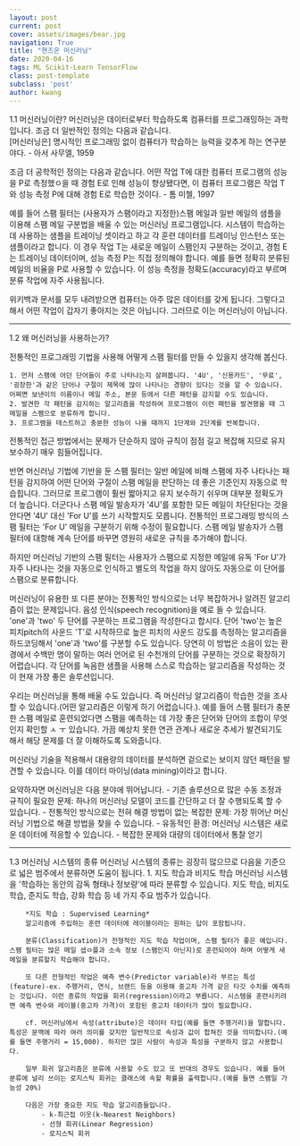 ```yaml
---
layout: post
current: post
cover: assets/images/bear.jpg
navigation: True
title: "핸즈온 머신러닝"
date: 2020-04-16
tags: ML Scikit-Learn TensorFlow
class: post-template
subclass: 'post'
author: kwang
---
```


1.1 머신러닝이란?
머신러닝은 데이터로부터 학습하도록 컴퓨터를 프로그래밍하는 과학입니다.
조금 더 일반적인 정의는 다음과 같습니다.\
    [머신러닝은] 명시적인 프로그래밍 없이 컴퓨터가 학습하는 능력을 갖추게 하는 연구분야다. - 아서 사무엘, 1959

조금 더 공학적인 정의는 다음과 같습니다.
    어떤 작업 T에 대한 컴퓨터 프로그램의 성능을 P로 측정했ㅇ을 때 경험 E로 인해 성능이 향상됐다면, 이 컴퓨터 프로그램은 작업 T와 성능 측정 P에 대해 경험 E로 학습한 것이다. - 톰 미첼, 1997

예를 들어 스팸 필터는 (사용자가 스팸이라고 지정한)스팸 메일과 일반 메일의 샘플을 이용해 스팸 메일 구분법을 배울 수 있는 머신러닝 프로그램입니다. 시스템이 학습하는 데 사용하는 샘플을 트레이닝 셋이라고 하고 각 훈련 데이터를 트레이닝 인스턴스  또는 샘플이라고 합니다. 이 경우 작업 T는 새로운 메일이 스팸인지 구분하는 것이고, 경험 E는 트레이닝 데이터이며, 성능 측정 P는 직접 정의해야 합니다. 예를 들면 정확히 분류된 메일의 비율을 P로 사용할 수 있습니다. 이 성능 측정을 정확도(accuracy)라고 부르며 분류 작업에 자주 사용됩니다. 

위키백과 문서를 모두 내려받으면 컴퓨터는 아주 많은 데이터를 갖게 됩니다. 그렇다고 해서 어떤 작업이 갑자기 좋아지는 것은 아닙니다. 그러므로 이는 머신러닝이 아닙니다.


---
1.2 왜 머신러닝을 사용하는가?

전통적인 프로그래밍 기법을 사용해 어떻게 스팸 필터를 만들 수 있을지 생각해 봅신다.

    1. 먼저 스팸에 어던 단어들이 주로 나타나는지 살펴봅니다. '4U', '신용카드', '무료', '굉장한'과 같은 단어나 구절이 제목에 많이 나타나는 경향이 있다는 것을 알 수 있습니다. 어쩌면 보낸이의 이름이나 메일 주소, 본문 등에서 다른 패턴을 감지할 수도 있습니다.
    2. 발견한 각 패턴을 감지하는 알고리즘을 작성하여 프로그램이 이런 패턴을 발견했을 때 그 메일을 스팸으로 분류하게 합니다.
    3. 프로그램을 테스트하고 충분한 성능이 나올 때까지 1단계와 2단계를 반복합니다.

전통적인 접근 방법에서는 문제가 단순하지 않아 규칙이 점점 길고 복잡해 지므로 유지 보수하기 매우 힘들어집니다.

반면 머신러닝 기법에 기반을 둔 스팸 필터는 일반 메일에 비해 스팸에 자주 나타나는 패턴을 감지하여 어떤 단어와 구절이 스팸 메일을 판단하는 데 좋은 기준인지 자동으로 학습힙니다. 그러므로 프로그램이 훨씬 짧아지고 유지 보수하기 쉬우며 대부분 정확도가 더 높습니다. 더군다나 스팸 메일 발송자가 '4U'를 포함한 모든 메일이 차단된다는 것을 안다면 '4U' 대신 'For U'를 쓰기 시작할지도 모릅니다. 전통적인 프로그래밍 방식의 스팸 필터는 'For U' 메일을 구분하기 위해 수정이 필요합니다. 스팸 메일 발송자가 스팸 필터에 대항해 계속 단어를 바꾸면 영원히 새로운 규칙을 추가해야 합니다.

하지만 머신러닝 기반의 스팸 필터는 사용자가 스팸으로 지정한 메일에 유독 'For U'가 자주 나타나는 것을 자동으로 인식하고 별도의 작업을 하지 않아도 자동으로 이 단어를 스팸으로 분류합니다.

머신러닝이 유용한 또 다른 분야는 전통적인 방식으로는 너무 복잡하거나 알려진 알고리즘이 없는 문제입니다. 음성 인식(speech recognition)을 예로 들 수 있습니다. 'one'과 'two' 두 단어를 구분하는 프로그램을 작성한다고 합시다. 단어 'two'는 높은 피치pitch의 사운드 'T'로 시작하므로 높은 피치의 사운드 강도를 측정하는 알고리즘을 하드코딩해서 'one'과 'two'를 구분할 수도 있습니다. 당연히 이  방법은 소음이 있는 환경에서 수백만 명이 말하는 여러 언어로 된 수천개의 단어를 구분하는 것으로 확장하기 어렵습니다. 각 단어를 녹음한 샘플을 사용해 스스로 학습하는 알고리즘을 작성하는 것이 현재 가장 좋은 솔루션입니다.

우리는 머신러닝을 통해 배울 수도 있습니다. 즉 머신러닝 알고리즘이 학습한 것을 조사할 수 있습니다.(어떤 알고리즘은 이렇게 하기 어렵습니다.). 예를 들어 스팸 필터가 충분한 스팸 메일로 훈련되었다면 스팸을 예측하는 데 가장 좋은 단어와 단어의 조합이 무엇인지 확인할 ㅅ ㅜ 있습니다. 가끔 예상치 못한 연관 관계나 새로운 추세가 발견되기도 해서 해당 문제를 더 잘 이해하도록 도와줍니다. 

머신러닝 기술을 적용해서 대용량의 데이터를 분석하면 겉으로는 보이지 않던 패턴을 발견할 수 있습니다. 이를 데이터 마이닝(data mining)이라고 합니다.

요약하자면 머신러닝은 다음 분야에 뛰어납니다.
    - 기존 솔루션으로 많은 수동 조정과 규칙이 필요한 문제: 하나의 머신러닝 모델이 코드를 간단하고 더 잘 수행되도록 할 수 있습니다.
    - 전통적인 방식으로는 전혀 해결 방법이 없는 복잡한 문제: 가장 뛰어난 머신러닝 기법으로 해결 방법을 찾을 수 있습니다.
    - 유동적인 환경: 머신러닝 시스템은 새로운 데이터에 적응할 수 있습니다.
    - 복잡한 문제와 대량의 데이터에서 통찰 얻기

---
1.3 머신러닝 시스템의 종류
머신러닝 시스템의 종류는 굉장히 많으므로 다음을 기준으로 넓은 범주에서 분류하면 도움이 됩니다. 
    1. 지도 학습과 비지도 학습
        머신러닝 시스템을 '학습하는 동안의 감독 형태나 정보량'에 따라 분류할 수 있습니다. 지도 학습, 비지도 학습, 준지도 학습, 강화 학습 등 네 가지 주요 범주가 있습니다.
        
        *지도 학습 : Supervised Learning*
        알고리즘에 주입하는 훈련 데이터에 레이블이라는 원하는 답이 포함됩니다.

        분류(Classification)가 전형적인 지도 학습 작업이며, 스팸 필터가 좋은 예입니다. 스팸 필터는 많은 메일 샙ㅁ플과 소속 정보 (스팸인지 아닌지)로 훈련되어야 하며 어떻게 새 메일을 분류할지 학습해야 합니다. 

        또 다른 전형적인 작업은 예측 변수(Predictor variable)라 부르는 특성(feature)-ex. 주행거리, 연식, 브랜드 등을 이용해 중고차 가격 같은 타깃 수치를 예측하는 것입니다. 이런 종류의 작업을 회귀(regression)이라고 부릅니다. 시스템을 훈련시키려면 예측 변수와 레이블(중고차 가격)이 포함된 중고차 데이터가 많이 필요합니다.

        cf. 머신러닝에서 속성(attribute)은 데이터 타입(예를 들면 주행거리)을 말합니다. 특성은 문맥에 따라 여러 의미를 갖지만 일반적으로 속성과 값이 합쳐진 것을 의미합니다.(예를 들면 주행거리 = 15,000). 하지만 많은 사람이 속성과 특성을 구분하지 않고 사용합니다. 

        일부 회귀 알고리즘은 분류에 사용할 수도 있고 또 반대의 경우도 있습니다. 예를 들어 분류에 널리 쓰이는 로지스틱 회귀는 클래스에 속할 확률을 출력합니다.(예를 들면 스팸일 가능성 20%)

        다음은 가장 중요한 지도 학습 알고리즘들입니다. 
            - k-최근접 이웃(k-Nearest Neighbors)
            - 선형 회귀(Linear Regression)
            - 로지스틱 회귀 